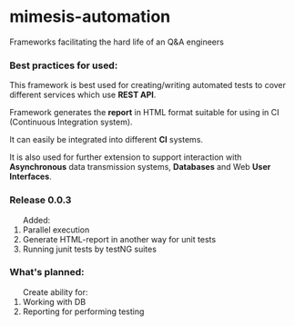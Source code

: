 # mimesis-automation
Frameworks facilitating the hard life of an Q&amp;A engineers

<H3>Best practices for used:</H3>

<p>This framework is best used for creating/writing automated tests to cover different services which use <b>REST API</b>.</p>
<p>Framework generates the <b>report</b> in HTML format suitable for using in CI (Continuous Integration system).</p>
<p>It can easily be integrated into different <b>CI</b> systems.</p>
<p>It is also used for further extension to support interaction with <b>Asynchronous</b> data transmission systems, <b>Databases</b> and Web <b>User Interfaces</b>.</p>

<H3>Release 0.0.3</H3>
<ol type=1>Added:
<li>Parallel execution</li>
<li>Generate HTML-report in another way for unit tests</li>
<li>Running junit tests by testNG suites</li>
</ol>

<H3>What's planned:</H3>
<ol type=1>Create ability for:
<li>Working with DB</li>
<li>Reporting for performing testing</li>
</ol>